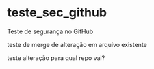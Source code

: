# teste_sec_github
Teste de segurança no GitHub

teste de merge de alteração em arquivo existente

teste alteração para qual repo vai?
